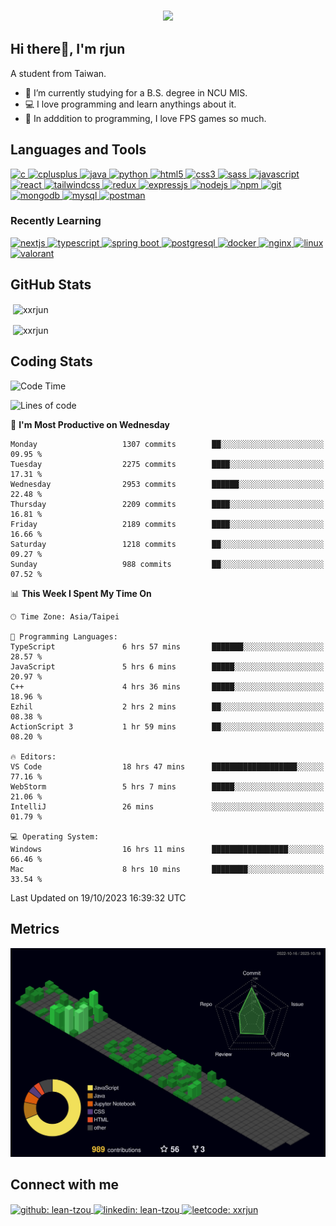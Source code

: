 <h3 align="center">
  <a href="https://git.io/typing-svg">
    <!--     <img src="https://readme-typing-svg.herokuapp.com/?lines=Hello,+There!;This+is+xxrjun....;Nice+to+meet+you!&center=true&size=30"> -->
    <img
      src="https://readme-typing-svg.herokuapp.com?font=Charis+SIL&size=30&duration=3000&color=1AACF7&center=true&vCenter=true&lines=Hello%2C+There!;This+is+rjun!;Nice+to+meet+you!">
  </a>
  </h1>

<h2 align="left">Hi there👋, I'm rjun</h1>
<p align="left">A student from Taiwan.</p>

- 🔭 I’m currently studying for a B.S. degree in NCU MIS.
- 💻 I love programming and learn anythings about it.
- 🔫 In adddition to programming, I love FPS games so much.

<h2 align="left">Languages and Tools</h2>
<p align="left">
  <a href="https://www.cprogramming.com/" target="_blank" rel="noreferrer">
    <img
      src="https://img.shields.io/badge/C-00599C?style=for-the-badge&logo=c&logoColor=white"
      alt="c"
    />
  </a>
  <a href="https://www.w3schools.com/cpp/" target="_blank" rel="noreferrer">
    <img
      src="https://img.shields.io/badge/C%2B%2B-00599C?style=for-the-badge&logo=c%2B%2B&logoColor=white"
      alt="cplusplus"
    />
  </a>
  <a href="https://www.java.com" target="_blank" rel="noreferrer">
    <img
      src="https://img.shields.io/badge/java-%23ED8B00.svg?style=for-the-badge&logo=java&logoColor=white"
      alt="java"
    />
  </a>
  <a href="https://www.python.org" target="_blank" rel="noreferrer">
    <img
      src="https://img.shields.io/badge/Python-FFD43B?style=for-the-badge&logo=python&logoColor=blue"
      alt="python"
    />
  </a>
  <a href="https://www.w3.org/html/" target="_blank" rel="noreferrer">
    <img
      src="https://img.shields.io/badge/HTML5-E34F26?style=for-the-badge&logo=html5&logoColor=white"
      alt="html5"
    />
  </a>
  <a href="https://www.w3schools.com/css/" target="_blank" rel="noreferrer">
    <img
      src="https://img.shields.io/badge/CSS3-1572B6?style=for-the-badge&logo=css3&logoColor=white"
      alt="css3"
    />
  </a>
  <a href="https://www.w3schools.com/css/" target="_blank" rel="noreferrer">
    <img
      src="https://img.shields.io/badge/Sass-CC6699?style=for-the-badge&logo=sass&logoColor=white"
      alt="sass"
    />
  </a>
  <a href="https://sass-lang.com" target="_blank" rel="noreferrer">
    <img
      src="https://img.shields.io/badge/JavaScript-323330?style=for-the-badge&logo=javascript&logoColor=F7DF1E"
      alt="javascript"
    />
  </a>
  <a href="https://reactjs.org/" target="_blank" rel="noreferrer">
    <img
      src="https://img.shields.io/badge/React-20232A?style=for-the-badge&logo=react&logoColor=61DAFB"
      alt="react"
    />
  </a>
  <a href="https://tailwindcss.com" target="_blank" rel="noreferrer">
    <img
      src="https://img.shields.io/badge/Tailwind_CSS-38B2AC?style=for-the-badge&logo=tailwind-css&logoColor=white"
      alt="tailwindcss"
    />
  </a>
  <a href="https://redux.js.org" target="_blank" rel="noreferrer">
    <img
      src="https://img.shields.io/badge/Redux-593D88?style=for-the-badge&logo=redux&logoColor=white"
      alt="redux"
    />
  </a>
  <a href="https://expressjs.com" target="_blank" rel="noreferrer">
    <img
      src="https://img.shields.io/badge/Express.js-000000?style=for-the-badge&logo=express&logoColor=white"
      alt="expressjs"
    />
  </a>
  <a href="https://nodejs.org/en/" target="_blank" rel="noreferrer">
    <img
      src="https://img.shields.io/badge/Node.js-339933?style=for-the-badge&logo=nodedotjs&logoColor=white"
      alt="nodejs"
    />
  </a>
  <a href="https://www.npmjs.com" target="_blank" rel="noreferrer">
    <img
      src="https://img.shields.io/badge/npm-CB3837?style=for-the-badge&logo=npm&logoColor=white"
      alt="npm"
    />
  </a>
  <a href="https://git-scm.com/" target="_blank" rel="noreferrer">
    <img src="https://img.shields.io/badge/GIT-E44C30?style=for-the-badge&logo=git&logoColor=white" alt="git" />
  </a>
  <a href="https://www.mongodb.com/" target="_blank" rel="noreferrer">
    <img
      src="https://img.shields.io/badge/MongoDB-4EA94B?style=for-the-badge&logo=mongodb&logoColor=white"
      alt="mongodb"
    />
  </a>
  <a href="https://www.mysql.com/" target="_blank" rel="noreferrer">
    <img
      src="https://img.shields.io/badge/MySQL-005C84?style=for-the-badge&logo=mysql&logoColor=white"
      alt="mysql"
    />
  </a>
    <a href="https://www.postman.com" target="_blank" rel="noreferrer">
    <img
      src="https://img.shields.io/badge/Postman-FF6C37?style=for-the-badge&logo=Postman&logoColor=white"
      alt="postman"
    />
  </a>
</p>

<!-- Recently Learning -->
<h3 align="left">Recently Learning</h3>
  <a href="https://nextjs.org" target="_blank" rel="noreferrer">
    <img
      src="https://img.shields.io/badge/next.js-000000?style=for-the-badge&logo=nextdotjs&logoColor=white"
      alt="nextjs"
    />
  </a>
  <a href="https://www.typescriptlang.org" target="_blank" rel="noreferrer">
    <img
      src="https://img.shields.io/badge/TypeScript-007ACC?style=for-the-badge&logo=typescript&logoColor=white"
      alt="typescript"
    />
  </a>
  <a href="https://spring.io" target="_blank" rel="noreferrer">
    <img
      src="https://img.shields.io/badge/Spring_Boot-F2F4F9?style=for-the-badge&logo=spring-boot"
      alt="spring boot"
    />
  </a>
  <a href="https://www.postgresql.org" target="_blank" rel="noreferrer">
    <img
      src="https://img.shields.io/badge/PostgreSQL-316192?style=for-the-badge&logo=postgresql&logoColor=white"
      alt="postgresql"
    />
  </a>
   <a href="https://www.docker.com" target="_blank" rel="noreferrer">
    <img
      src="https://img.shields.io/badge/Docker-2CA5E0?style=for-the-badge&logo=docker&logoColor=white"
      alt="docker"
    />
  </a>
   <a href="https://www.nginx.com" target="_blank" rel="noreferrer">
    <img
      src="https://img.shields.io/badge/Nginx-009639?style=for-the-badge&logo=nginx&logoColor=white"
      alt="nginx"
    />
  </a>
   <a href="https://zh.wikipedia.org/zh-tw/Linux" target="_blank" rel="noreferrer">
    <img
      src="https://img.shields.io/badge/Linux-FCC624?style=for-the-badge&logo=linux&logoColor=black"
      alt="linux"
    />
  </a> 
  <a href="https://playvalorant.com" target="_blank" rel="noreferrer">
    <img
      src="https://img.shields.io/badge/Valorant-fa4454?style=for-the-badge&logo=valorant&logoColor=white"
      alt="valorant"
    />
  </a>

<h2 align="left">GitHub Stats</h2>

<p>
  &nbsp;<img
    align="center"
    src="https://github-readme-stats.vercel.app/api?username=xxrjun&show_icons=true&locale=en&theme=ayu-mirage"
    alt="xxrjun"
  />
</p>

<p>
  &nbsp;<img 
  align="center" 
  src="https://github-readme-streak-stats.herokuapp.com/?user=xxrjun&theme=ayu-mirage" 
  alt="xxrjun" 
  />
</p>

<h2 align="left">Coding Stats</h2>

<!--START_SECTION:waka-->
![Code Time](http://img.shields.io/badge/Code%20Time-1%2C062%20hrs%2014%20mins-blue)

![Lines of code](https://img.shields.io/badge/From%20Hello%20World%20I%27ve%20Written-13.8%20million%20lines%20of%20code-blue)

📅 **I'm Most Productive on Wednesday** 

```text
Monday                   1307 commits        ██░░░░░░░░░░░░░░░░░░░░░░░   09.95 % 
Tuesday                  2275 commits        ████░░░░░░░░░░░░░░░░░░░░░   17.31 % 
Wednesday                2953 commits        ██████░░░░░░░░░░░░░░░░░░░   22.48 % 
Thursday                 2209 commits        ████░░░░░░░░░░░░░░░░░░░░░   16.81 % 
Friday                   2189 commits        ████░░░░░░░░░░░░░░░░░░░░░   16.66 % 
Saturday                 1218 commits        ██░░░░░░░░░░░░░░░░░░░░░░░   09.27 % 
Sunday                   988 commits         ██░░░░░░░░░░░░░░░░░░░░░░░   07.52 % 
```


📊 **This Week I Spent My Time On** 

```text
🕑︎ Time Zone: Asia/Taipei

💬 Programming Languages: 
TypeScript               6 hrs 57 mins       ███████░░░░░░░░░░░░░░░░░░   28.57 % 
JavaScript               5 hrs 6 mins        █████░░░░░░░░░░░░░░░░░░░░   20.97 % 
C++                      4 hrs 36 mins       █████░░░░░░░░░░░░░░░░░░░░   18.96 % 
Ezhil                    2 hrs 2 mins        ██░░░░░░░░░░░░░░░░░░░░░░░   08.38 % 
ActionScript 3           1 hr 59 mins        ██░░░░░░░░░░░░░░░░░░░░░░░   08.20 % 

🔥 Editors: 
VS Code                  18 hrs 47 mins      ███████████████████░░░░░░   77.16 % 
WebStorm                 5 hrs 7 mins        █████░░░░░░░░░░░░░░░░░░░░   21.06 % 
IntelliJ                 26 mins             ░░░░░░░░░░░░░░░░░░░░░░░░░   01.79 % 

💻 Operating System: 
Windows                  16 hrs 11 mins      █████████████████░░░░░░░░   66.46 % 
Mac                      8 hrs 10 mins       ████████░░░░░░░░░░░░░░░░░   33.54 % 
```


 Last Updated on 19/10/2023 16:39:32 UTC
<!--END_SECTION:waka-->

<h2 align="left">Metrics</h2>

![Personal 3D Metrics](profile-3d-contrib/profile-night-green.svg)

<!-- Connect with me -->
<h2 align="left">Connect with me</h2>
<p align="left">
  <a href="https://github.com/xxrjun"
    target="blank"><img align="center"
      src="https://img.shields.io/badge/GitHub-100000?style=for-the-badge&logo=github&logoColor=white"
      alt="github: lean-tzou"/>
  </a>
  <a href="https://linkedin.com/in/lean-tzou"
    target="blank"><img align="center"
      src="https://img.shields.io/badge/LinkedIn-0077B5?style=for-the-badge&logo=linkedin&logoColor=white"
      alt="linkedin: lean-tzou"/>
  </a>
  <a href="https://www.leetcode.com/xxrjun"
    target="blank"><img align="center"
      src="https://img.shields.io/badge/-LeetCode-FFA116?style=for-the-badge&logo=LeetCode&logoColor=black"
      alt="leetcode: xxrjun"/>
  </a>
</p>
